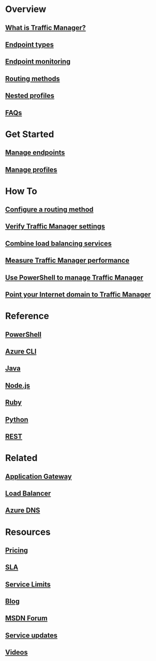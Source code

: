 # Overview
## [What is Traffic Manager?](traffic-manager-overview.md)
## [Endpoint types](traffic-manager-endpoint-types.md)
## [Endpoint monitoring](traffic-manager-monitoring.md)
## [Routing methods](traffic-manager-routing-methods.md)
## [Nested profiles](traffic-manager-nested-profiles.md) 
## [FAQs](traffic-manager-FAQs.md)

# Get Started
## [Manage endpoints](traffic-manager-manage-endpoints.md)
## [Manage profiles](traffic-manager-manage-profiles.md)

# How To
## [Configure a routing method](traffic-manager-configure-routing-method.md)
## [Verify Traffic Manager settings](traffic-manager-testing-settings.md)
## [Combine load balancing services](traffic-manager-load-balancing-azure.md)
## [Measure Traffic Manager performance](traffic-manager-performance-considerations.md)
## [Use PowerShell to manage Traffic Manager](traffic-manager-powershell-arm.md)
## [Point your Internet domain to Traffic Manager](traffic-manager-point-internet-domain.md)

# Reference
## [PowerShell](https://docs.microsoft.com/powershell/resourcemanager/azurerm.trafficmanager/v2.5.0/azurerm.trafficmanager)
## [Azure CLI](https://docs.microsoft.com/cli/azure/network/traffic-manager)
## [Java](/java/api/com.microsoft.azure.management.trafficmanager)
## [Node.js](http://azure.github.io/azure-sdk-for-node/azure-arm-trafficmanager/latest/)
## [Ruby](http://www.rubydoc.info/gems/azure_mgmt_traffic_manager)
## [Python](http://azure-sdk-for-python.readthedocs.io/en/latest/sample_azure-mgmt-trafficmanager.html)
## [REST](https://msdn.microsoft.com/library/mt163667.aspx)

# Related
## [Application Gateway](/azure/application-gateway/)
## [Load Balancer](/azure/load-balancer/)
## [Azure DNS](/azure/dns/)

# Resources
## [Pricing](https://www.azure.cn/pricing/details/traffic-manager/)
## [SLA](https://www.azure.cn/support/sla/traffic-manager/)
## [Service Limits](../azure-subscription-service-limits.md#traffic-manager-limits)
## [Blog](https://azure.microsoft.com/blog/topics/networking/)
## [MSDN Forum](https://social.msdn.microsoft.com/Forums/en-US/home?forum=WAVirtualMachinesVirtualNetwork)
## [Service updates](https://azure.microsoft.com/updates/?product=traffic-manager)
## [Videos](https://azure.microsoft.com/resources/videos/index/?services=traffic-manager)